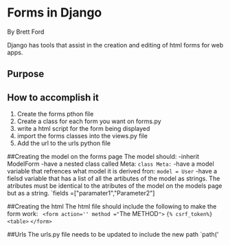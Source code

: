 # Forms in Django
By Brett Ford

Django has tools that assist in the creation and editing of html forms for web apps.

## Purpose

## How to accomplish it
1. Create the forms pthon file
1. Create a class for each form you want on forms.py
1. write a html script for the form being displayed
1. import the forms classes into the views.py file
1. Add the url to the urls python file

##Creating the model on the forms page
The model should:
-inherit ModelForm
-have a nested class called Meta:  `class Meta:`
-have a model variable that refrences what model it is derived fron: `model = User`
-have a fielsd variable that has a list of all the artibutes of the model as strings. The atributes must be identical to the atributes of the model on the models page but as a string.  `fields =["paramater1","Parameter2"]

##Creating the html 
The html file should include the following to make the form work:
` <form action='' method ="`The METHOD`">`
`{% csrf_token%}`
`<table>`
`</form>`

##Urls
The urls.py file needs to be updated to include the new path
`path('
